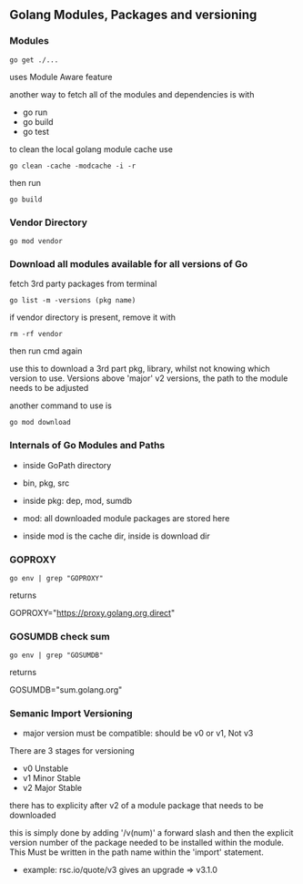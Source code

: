## Golang Modules, Packages and versioning

### Modules

<code>go get ./...</code>

uses Module Aware feature

another way to fetch all of the modules and dependencies is with

- go run
- go build
- go test

to clean the local golang module cache use

<code>go clean -cache -modcache -i -r</code>

then run

<code>go build</code>

### Vendor Directory

<code>go mod vendor</code>

### Download all modules available for all versions of Go

fetch 3rd party packages from terminal

<code>go list -m -versions (pkg name)</code>

if vendor directory is present, remove it with

<code>rm -rf vendor</code>

then run cmd again

use this to download a 3rd part pkg, library, whilst not knowing which version to use. Versions above 'major' v2 versions, the path to the module needs to be adjusted 

another command to use is

<code>go mod download</code>

### Internals of Go Modules and Paths

- inside GoPath directory

- bin, pkg, src

- inside pkg: dep, mod, sumdb

- mod: all downloaded module packages are stored here

- inside mod is the cache dir, inside is download dir

### GOPROXY

<code>go env | grep "GOPROXY"</code>

returns

GOPROXY="https://proxy.golang.org,direct"

### GOSUMDB check sum

<code>go env | grep "GOSUMDB"</code>

returns

GOSUMDB="sum.golang.org"

### Semanic Import Versioning

- major version must be compatible: should be v0 or v1, Not v3

There are 3 stages for versioning
- v0 Unstable
- v1 Minor Stable
- v2 Major Stable

there has to explicity after v2 of a module package that needs to be downloaded

this is simply done by adding '/v(num)' a forward slash and then the explicit version number of the package needed to be installed within the module.
This Must be written in the path name within the 'import' statement.

- example: rsc.io/quote/v3 gives an upgrade => v3.1.0

